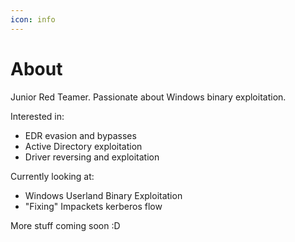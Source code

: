 ```yaml
---
icon: info
---
```

# About
Junior Red Teamer.
Passionate about Windows binary exploitation.

Interested in:
 - EDR evasion and bypasses
 - Active Directory exploitation
 - Driver reversing and exploitation

Currently looking at:
 - Windows Userland Binary Exploitation
 - "Fixing" Impackets kerberos flow

More stuff coming soon :D
